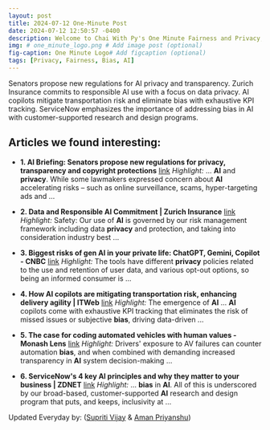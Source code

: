 ```yaml
---
layout: post
title: 2024-07-12 One-Minute Post
date: 2024-07-12 12:50:57 -0400
description: Welcome to Chai With Py's One Minute Fairness and Privacy, which aims to provide you the current happenings in the world of Fairness, Privacy, and AI.
img: # one_minute_logo.png # Add image post (optional)
fig-caption: One Minute Logo# Add figcaption (optional)
tags: [Privacy, Fairness, Bias, AI]
---
```


Senators propose new regulations for AI privacy and transparency. Zurich Insurance commits to responsible AI use with a focus on data privacy. AI copilots mitigate transportation risk and eliminate bias with exhaustive KPI tracking. ServiceNow emphasizes the importance of addressing bias in AI with customer-supported research and design programs.

## Articles we found interesting:

- **1. <b>AI</b> Briefing: Senators propose new regulations for <b>privacy</b>, transparency and copyright protections** [link](https://digiday.com/media/ai-briefing-senators-propose-new-regulations-for-privacy-transparency-and-copyright-protections/)
_Highlight:_ ... <b>AI</b> and <b>privacy</b>. While some lawmakers expressed concern about <b>AI</b> accelerating risks – such as online surveillance, scams, hyper-targeting ads and&nbsp;...

- **2. Data and Responsible <b>AI</b> Commitment | Zurich Insurance** [link](https://www.zurich.com/en/sustainability/data-and-responsible-ai-commitment)
_Highlight:_ Safety: Our use of <b>AI</b> is governed by our risk management framework including data <b>privacy</b> and protection, and taking into consideration industry best&nbsp;...

- **3. Biggest risks of gen <b>AI</b> in your private life: ChatGPT, Gemini, Copilot - CNBC** [link](https://www.cnbc.com/2024/07/12/biggest-risks-of-gen-ai-in-your-private-life-chatgpt-gemini-copilot.html)
_Highlight:_ The tools have different <b>privacy</b> policies related to the use and retention of user data, and various opt-out options, so being an informed consumer is&nbsp;...

- **4. How <b>AI</b> copilots are mitigating transportation risk, enhancing delivery agility | ITWeb** [link](https://www.itweb.co.za/article/how-ai-copilots-are-mitigating-transportation-risk-enhancing-delivery-agility/KA3WwqdzjDo7rydZ)
_Highlight:_ The emergence of <b>AI</b> ... <b>AI</b> copilots come with exhaustive KPI tracking that eliminates the risk of missed issues or subjective <b>bias</b>, driving data-driven&nbsp;...

- **5. The case for coding automated vehicles with human values - Monash Lens** [link](https://lens.monash.edu/%40politics-society/2024/07/12/1386795/the-case-for-coding-automated-vehicles-with-human-values)
_Highlight:_ Drivers&#39; exposure to AV failures can counter automation <b>bias</b>, and when combined with demanding increased transparency in <b>AI</b> system decision-making&nbsp;...

- **6. ServiceNow&#39;s 4 key <b>AI</b> principles and why they matter to your business | ZDNET** [link](https://www.zdnet.com/article/servicenows-4-key-ai-principles-and-why-they-matter-to-your-business/)
_Highlight:_ ... <b>bias</b> in <b>AI</b>. All of this is underscored by our broad-based, customer-supported <b>AI</b> research and design program that puts, and keeps, inclusivity at&nbsp;...


Updated Everyday by: (<a href="https://supritivijay.github.io/">Supriti Vijay</a> & <a href="https://amanpriyanshu.github.io/">Aman Priyanshu</a>)
